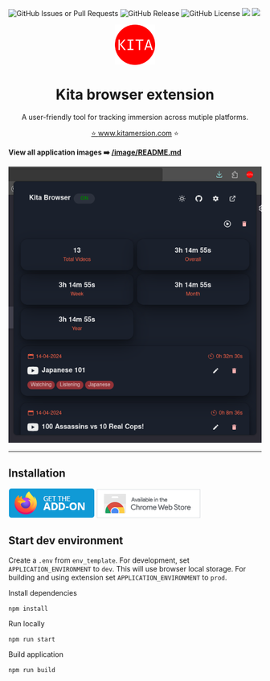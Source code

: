 ![GitHub Issues or Pull Requests](https://img.shields.io/github/issues/kitamersion/kita-browser-extension?style=for-the-badge)
![GitHub Release](https://img.shields.io/github/v/release/kitamersion/kita-browser-extension?style=for-the-badge)
![GitHub License](https://img.shields.io/github/license/kitamersion/kita-browser-extension?style=for-the-badge)
[![][firefox-shield]][firefox-addon-url]
[![][chrome-shield]][chrome-addon-url]

[firefox-addon-url]: https://addons.mozilla.org/en-US/firefox/addon/kita-browser/
[firefox-shield]: https://img.shields.io/badge/Firefox-Install-blue?style=for-the-badge

[chrome-addon-url]: https://chromewebstore.google.com/detail/kita-browser/bfcnppooaljdcjdkcgdnlbggjoimlcgn
[chrome-shield]: https://img.shields.io/badge/Chrome-Install-yellow?style=for-the-badge

<div align="center">
  <a href="https://github.com/kitamersion/kita-browser-extension">
    <img src="ext/icons/enabled/icon512.png" alt="Logo" width="80" height="80">
  </a>

  <h1 align="center">Kita browser extension</h1>

  <p align="center">
    A user-friendly tool for tracking immersion across mutiple platforms.
  </p>

  <a align="center" href="https://www.kitamersion.com">⭐ www.kitamersion.com ⭐</a>
</div>

**View all application images ➡️ [/image/README.md](/images/README.md)**

![kita-popup-darkmode](/images/app/kita-popup-darkmode.png)

---

## Installation

[![](images/addon/firefox-addons.png)](https://addons.mozilla.org/en-US/firefox/addon/kita-browser/)
[![](images/addon/chrome-web-store.png)](https://chromewebstore.google.com/detail/kita-browser/bfcnppooaljdcjdkcgdnlbggjoimlcgn)


## Start dev environment

Create a `.env` from `env_template`. For development, set `APPLICATION_ENVIRONMENT` to `dev`. This will use browser local storage. For building and using extension set `APPLICATION_ENVIRONMENT` to `prod`.

Install dependencies

```
npm install
```

Run locally

```
npm run start
```

Build application

```
npm run build
```
